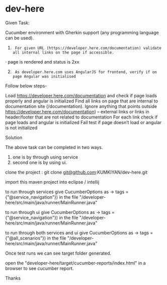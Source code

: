 ﻿# dev-here

Given Task:

Cucumber environment with Gherkin support (any programming language can be used).

1.      For given URL (https://developer.here.com/documentation) validate all internal links on the page if accessible.

·        page is rendered and status is 2xx

2.      As developer.here.com uses AngularJS for frontend, verify if on page Angular was initialised



Follow below steps-

Load https://developer.here.com/documentation and check if page loads properly and angular is initialized
Find all links on page that are internal to documentation site (/documentation). Ignore anything that points outside https://developer.here.com/documentation) – external links or links in header/footer that are not related to documentation
For each link check if page loads and angular is initialized
Fail test if page doesn’t load or angular is not initialized


Solution

The above task can be completed in two ways.

1.  one is by through using service
2.  second one is by using ui.

clone the project : git clone git@github.com:KUMKIYAN/dev-here.git

import this maven project into eclipse / intellij

to run through services give CucumberOptions as ->  tags = {"@service_navigation"}) in the file "/developer-here/src/main/java/runner/MainRunner.java"

to run through ui give CucumberOptions as ->  tags = {"@service_navigation"}) in the file "/developer-here/src/main/java/runner/MainRunner.java"

to run through both services and ui give CucumberOptions as  -> tags = {"@all_scenarios"}) in the file "/developer-here/src/main/java/runner/MainRunner.java"

Once test runs we can see target folder generated.

open the "developer-here/target/cucumber-reports/index.html" in a browser to see cucumber report.


Thanks